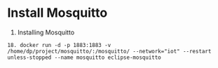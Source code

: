 # Install Mosquitto

1. Installing Mosquitto
```
18.	docker run -d -p 1883:1883 -v /home/dp/project/mosquitto/:/mosquitto/ --network="iot" --restart unless-stopped --name mosquitto eclipse-mosquitto
```
